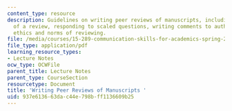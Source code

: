 ```yaml
---
content_type: resource
description: Guidelines on writing peer reviews of manuscripts, including the purpose
  of a review, responding to scaled questions, writing comments to authors, and the
  ethics and norms of reviewing.
file: /media/courses/15-289-communication-skills-for-academics-spring-2002/937e613663dac44e798bff1136609b25_teach_note_pee_rev.pdf
file_type: application/pdf
learning_resource_types:
- Lecture Notes
ocw_type: OCWFile
parent_title: Lecture Notes
parent_type: CourseSection
resourcetype: Document
title: 'Writing Peer Reviews of Manuscripts '
uid: 937e6136-63da-c44e-798b-ff1136609b25
---
```

